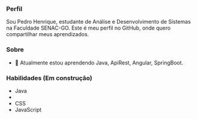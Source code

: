 ### Perfil

Sou Pedro Henrique, estudante de Análise e Desenvolvimento de Sistemas na Faculdade SENAC-GO. Este é meu perfil no GitHub, onde quero compartilhar meus aprendizados.

### Sobre

- 🌱 Atualmente estou aprendendo Java, ApiRest, Angular, SpringBoot.

### Habilidades (Em construção)

- <i class="fab fa-java"></i> Java
- <img x="5" y="3" width="14" height="14" src="https://camo.githubusercontent.com/8ea73063afa8ec9e33aa1e763e493810f3ec21b1a6c833c0536e1a0c859e53af/68747470733a2f2f696d672e736869656c64732e696f2f62616467652f2d48544d4c2d4533344632363f7374796c653d666c61742d737175617265266c6f676f3d68746d6c35266c6f676f436f6c6f723d7768697465">
- <i class="fab fa-css3"></i> CSS
- <i class="fab fa-js"></i> JavaScript
<!--
**PedroHenriqueMS/PedroHenriqueMS** is a ✨ _special_ ✨ repository because its `README.md` (this file) appears on your GitHub profile.

Here are some ideas to get you started:

- 🔭 I’m currently working on ...
- 🌱 I’m currently learning ...
- 👯 I’m looking to collaborate on ...
- 🤔 I’m looking for help with ...
- 💬 Ask me about ...
- 📫 How to reach me: ...
- 😄 Pronouns: ...
- ⚡ Fun fact: ...
-->
